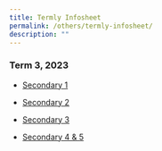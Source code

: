 ```yaml
---
title: Termly Infosheet
permalink: /others/termly-infosheet/
description: ""
---
```

### Term 3, 2023

* [Secondary 1](/files/Useful%20Links/UL%20Parents/2023%20sec%201%20term%203%20letter.pdf)

* [Secondary 2](/files/Useful%20Links/UL%20Parents/2023%20sec%202%20term%203%20letter.pdf)

* [Secondary 3](/files/Useful%20Links/UL%20Parents/2023%20sec%203%20term%203%20letter.pdf)

* [Secondary 4 & 5](/files/Useful%20Links/UL%20Parents/2023%20sec%2045%20%20term%203%20letter.pdf)


